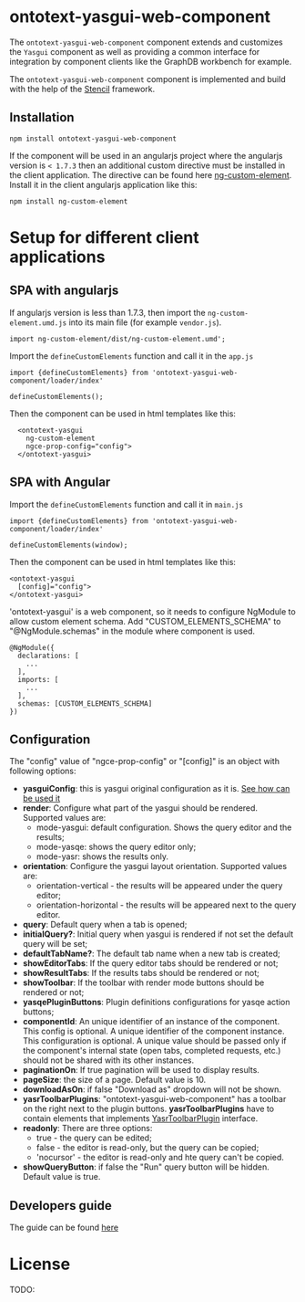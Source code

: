 # ontotext-yasgui-web-component

The `ontotext-yasgui-web-component` component extends and customizes the `Yasgui` component as well
as providing a common interface for integration by component clients like the GraphDB workbench for
example.

The `ontotext-yasgui-web-component` component is implemented and build with the help of the 
[Stencil](https://stenciljs.com/) framework.

## Installation

```
npm install ontotext-yasgui-web-component
```

If the component will be used in an angularjs project where the angularjs version is `< 1.7.3` then
an additional custom directive must be installed in the client application. The directive can be 
found here [ng-custom-element](https://www.npmjs.com/package/ng-custom-element). Install it in the 
client angularjs application like this:

```
npm install ng-custom-element
```

# Setup for different client applications

## SPA with angularjs

If angularjs version is less than 1.7.3, then import the `ng-custom-element.umd.js` into its main 
file (for example `vendor.js`).

```
import ng-custom-element/dist/ng-custom-element.umd';
```

Import the `defineCustomElements` function and call it in the `app.js`

```
import {defineCustomElements} from 'ontotext-yasgui-web-component/loader/index'

defineCustomElements();
```

Then the component can be used in html templates like this:

```
  <ontotext-yasgui
    ng-custom-element
    ngce-prop-config="config">
  </ontotext-yasgui>
```

## SPA with Angular

Import the `defineCustomElements` function and call it in `main.js`

```
import {defineCustomElements} from 'ontotext-yasgui-web-component/loader/index'

defineCustomElements(window);
```

Then the component can be used in html templates like this:

```
<ontotext-yasgui
  [config]="config">
</ontotext-yasgui>
```
'ontotext-yasgui' is a web component, so it needs to configure NgModule to allow custom element schema.
Add "CUSTOM_ELEMENTS_SCHEMA" to "@NgModule.schemas" in the module where component is used.
```
@NgModule({
  declarations: [
    ...
  ],
  imports: [
    ...
  ],
  schemas: [CUSTOM_ELEMENTS_SCHEMA]
})
```

## Configuration

The "config" value of "ngce-prop-config" or "[config]" is an object with following options:
- <b>yasguiConfig</b>: this is yasgui original configuration as it is. [See how can be used it](https://triply.cc/docs/yasgui-api#yasgui-config)
- <b>render</b>: Configure what part of the yasgui should be rendered. Supported values are:
   - mode-yasgui: default configuration. Shows the query editor and the results;
   - mode-yasqe: shows the query editor only;
   - mode-yasr: shows the results only.
- <b>orientation</b>: Configure the yasgui layout orientation. Supported values are:
   - orientation-vertical - the results will be appeared under the query editor;
   - orientation-horizontal - the results will be appeared next to the query editor.
- <b>query</b>: Default query when a tab is opened;
- <b>initialQuery?</b>: Initial query when yasgui is rendered if not set the default query will be set;
- <b>defaultTabName?</b>: The default tab name when a new tab is created;
- <b>showEditorTabs</b>: If the query editor tabs should be rendered or not;
- <b>showResultTabs</b>: If the results tabs should be rendered or not;
- <b>showToolbar</b>: If the toolbar with render mode buttons should be rendered or not;
- <b>yasqePluginButtons</b>: Plugin definitions configurations for yasqe action buttons; 
- <b>componentId</b>: An unique identifier of an instance of the component. This config is optional.
  A unique identifier of the component instance. This configuration is optional. A unique value should be passed only if the component's internal state (open tabs, completed requests, etc.) should not be shared with its other instances.
- **paginationOn**: If true pagination will be used to display results.
- **pageSize**: the size of a page. Default value is 10.
- **downloadAsOn**: if false "Download as" dropdown will not be shown.
- **yasrToolbarPlugins**: "ontotext-yasgui-web-component" has a toolbar on the right next to the plugin buttons. **yasrToolbarPlugins** have to contain elements that implements [YasrToolbarPlugin](src/models/yasr-toolbar-plugin.ts) interface.
- **readonly**: There are three options:
   - true - the query can be edited;
   - false - the editor is read-only, but the query can be copied;
   - 'nocursor' - the editor is read-only and hte query can't be copied.
- **showQueryButton**: if false the "Run" query button will be hidden. Default value is true.

## Developers guide

The guide can be found [here](./docs/developers-guide.md)

# License
TODO: